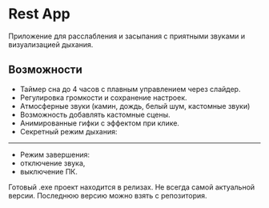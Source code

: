 # Rest App

Приложение для расслабления и засыпания с приятными звуками и визуализацией дыхания.

## Возможности
-  Таймер сна до 4 часов с плавным управлением через слайдер.
-  Регулировка громкости и сохранение настроек.
-  Атмосферные звуки (камин, дождь, белый шум, кастомные звуки)
-  Возможность добавлять кастомные сцены.
-  Анимированные гифки с эффектом при клике.
-  Секретный режим дыхания:
- ----------------
-  Режим завершения:
  - отключение звука,
  - выключение ПК.

Готовый .exe проект находится в релизах. Не всегда самой актуальной версии. 
Последнюю версию можно взять с репозитория. 
